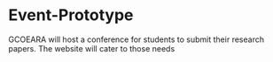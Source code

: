 # Event-Prototype
GCOEARA will host a conference for students to submit their research papers. The website will cater to those needs

